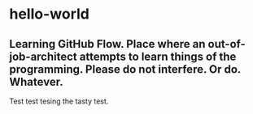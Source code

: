 # hello-world
Learning GitHub Flow.
Place where an out-of-job-architect attempts to learn things of the programming. Please do not interfere. Or do. Whatever.
-----------
Test test tesing the tasty test.
